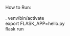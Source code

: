 How to Run: <br />
<br />
. venv/bin/activate <br />
export FLASK_APP=hello.py <br />
flask run <br />